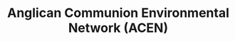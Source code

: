 ---
layout: link
link_url: https://acen.anglicancommunion.org/
title: Anglican Communion Environmental Network (ACEN) 
source: Anglican Communion Environmental Network (ACEN) 
card: 
petal: Rooted Worship
task: 
---